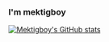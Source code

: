 ### I'm mektigboy

[![Mektigboy's GitHub stats](https://github-readme-stats.vercel.app/api?username=mektigboy)](https://github.com/anuraghazra/github-readme-stats)
